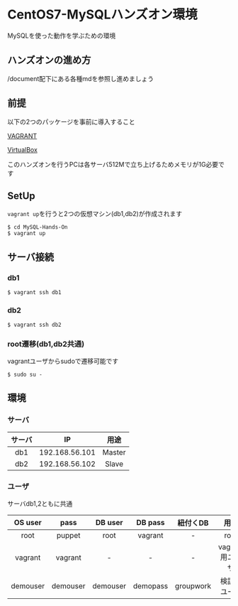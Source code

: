 # CentOS7-MySQLハンズオン環境
MySQLを使った動作を学ぶための環境

## ハンズオンの進め方
/document配下にある各種mdを参照し進めましょう

## 前提
以下の2つのパッケージを事前に導入すること

[VAGRANT](https://www.vagrantup.com/)

[VirtualBox](https://www.virtualbox.org/)

このハンズオンを行うPCは各サーバ512Mで立ち上げるためメモリが1G必要です

## SetUp
`vagrant up`を行うと2つの仮想マシン(db1,db2)が作成されます

```
$ cd MySQL-Hands-On 
$ vagrant up
```

## サーバ接続
### db1
```
$ vagrant ssh db1
```

### db2
```
$ vagrant ssh db2
```

### root遷移(db1,db2共通)
vagrantユーザからsudoで遷移可能です

```
$ sudo su -
```

## 環境
### サーバ
|サーバ|IP|用途|
|:-:|:-:|:-:|
|db1|192.168.56.101|Master|
|db2|192.168.56.102|Slave|

### ユーザ
サーバdb1,2ともに共通

|OS user|pass|DB user|DB pass|紐付くDB|用途|
|:-:|:-:|:-:|:-:|:-:|:-:|
|root|puppet|root|vagrant|-|root|
|vagrant|vagrant|-|-|-|vagrant用ユーザ|
|demouser|demouser|demouser|demopass|groupwork|検証用ユーザ|

